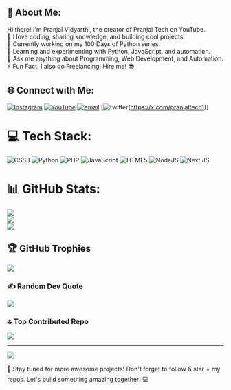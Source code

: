 ## 💫 About Me:

Hi there! I'm Pranjal Vidyarthi, the creator of Pranjal Tech on YouTube. <br> 🚀 I love coding, sharing knowledge, and building cool projects!<br>
🔭 Currently working on my 100 Days of Python series.<br>
🌱 Learning and experimenting with Python, JavaScript, and automation.<br>
💬 Ask me anything about Programming, Web Development, and Automation.<br>
⚡ Fun Fact: I also do Freelancing! Hire me! 😎<br>

## 🌐 Connect with Me:
[![Instagram](https://img.shields.io/badge/Instagram-%23E4405F.svg?logo=Instagram&logoColor=white)](https://instagram.com/vansh.x_x.vidyarthi) [![YouTube](https://img.shields.io/badge/YouTube-%23FF0000.svg?logo=YouTube&logoColor=white)](https://youtube.com/@pranjaltechnology) [![email](https://img.shields.io/badge/Email-D14836?logo=gmail&logoColor=white)](mailto:pvidyarthi8@gmail.com)  [![twitter](https://shields.io/badges/x-formerly-twitter-follow)(https://x.com/pranjaltech1)]

# 💻 Tech Stack:
![CSS3](https://img.shields.io/badge/css3-%231572B6.svg?style=for-the-badge&logo=css3&logoColor=white) ![Python](https://img.shields.io/badge/python-3670A0?style=for-the-badge&logo=python&logoColor=ffdd54) ![PHP](https://img.shields.io/badge/php-%23777BB4.svg?style=for-the-badge&logo=php&logoColor=white) ![JavaScript](https://img.shields.io/badge/javascript-%23323330.svg?style=for-the-badge&logo=javascript&logoColor=%23F7DF1E) ![HTML5](https://img.shields.io/badge/html5-%23E34F26.svg?style=for-the-badge&logo=html5&logoColor=white) ![NodeJS](https://img.shields.io/badge/node.js-6DA55F?style=for-the-badge&logo=node.js&logoColor=white) ![Next JS](https://img.shields.io/badge/Next-black?style=for-the-badge&logo=next.js&logoColor=white)
# 📊 GitHub Stats:
![](https://github-readme-stats.vercel.app/api?username=pranjalvidyarthi&theme=dark&hide_border=false&include_all_commits=false&count_private=false)<br/>
![](https://github-readme-streak-stats.herokuapp.com/?user=pranjalvidyarthi&theme=dark&hide_border=false)<br/>
![](https://github-readme-stats.vercel.app/api/top-langs/?username=pranjalvidyarthi&theme=dark&hide_border=false&include_all_commits=false&count_private=false&layout=compact)

## 🏆 GitHub Trophies
![](https://github-profile-trophy.vercel.app/?username=pranjalvidyarthi&theme=radical&no-frame=false&no-bg=true&margin-w=4)

### ✍️ Random Dev Quote
![](https://quotes-github-readme.vercel.app/api?type=horizontal&theme=radical)

### 🔝 Top Contributed Repo
![](https://github-contributor-stats.vercel.app/api?username=pranjalvidyarthi&limit=5&theme=dark&combine_all_yearly_contributions=true)

---
[![](https://visitcount.itsvg.in/api?id=pranjalvidyarthi&icon=0&color=0)](https://visitcount.itsvg.in)



🚀 Stay tuned for more awesome projects! Don't forget to follow & star ⭐ my repos. Let's build something amazing together! 💻


